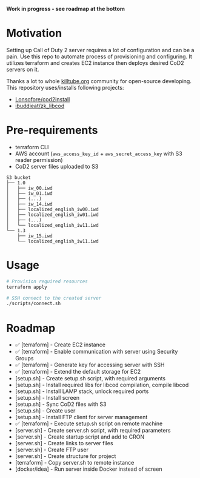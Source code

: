 **Work in progress - see roadmap at the bottom**

# Motivation

Setting up Call of Duty 2 server requires a lot of configuration and can be a pain. Use this repo to automate process of provisioning and configuring. It utilizes terraform and creates EC2 instance then deploys desired CoD2 servers on it.

Thanks a lot to whole [killtube.org](https://killtube.org/) community for open-source developing. This repository uses/installs following projects:
- [Lonsofore/cod2install](https://github.com/Lonsofore/cod2install)
- [ibuddieat/zk_libcod](https://github.com/ibuddieat/zk_libcod)

# Pre-requirements

- terraform CLI
- AWS account (`aws_access_key_id` + `aws_secret_access_key` with S3 reader permission) 
- CoD2 server files uploaded to S3

```
S3 bucket
├── 1.0
│   ├── iw_00.iwd
│   ├── iw_01.iwd
│   ├── (...)
│   ├── iw_14.iwd
│   ├── localized_english_iw00.iwd
│   ├── localized_english_iw01.iwd
│   ├── (...)
│   └── localized_english_iw11.iwd
└── 1.3
    ├── iw_15.iwd
    └── localized_english_iw11.iwd
```

# Usage

```sh
# Provision required resources
terraform apply

# SSH connect to the created server
./scripts/connect.sh
```

# Roadmap

- ✅ [terraform] - Create EC2 instance
- ✅ [terraform] - Enable communication with server using Security Groups
- ✅ [terraform] - Generate key for accessing server with SSH
- ✅ [terraform] - Extend the default storage for EC2
- [setup.sh] - Create setup.sh script, with required arguments
- [setup.sh] - Install required libs for libcod compilation, compile libcod
- [setup.sh] - Install LAMP stack, unlock required ports
- [setup.sh] - Install screen
- [setup.sh] - Sync CoD2 files with S3
- [setup.sh] - Create user
- [setup.sh] - Install FTP client for server management
- ✅ [terraform] - Execute setup.sh script on remote machine
- [server.sh] - Create server.sh script, with required parameters
- [server.sh] - Create startup script and add to CRON
- [server.sh] - Create links to server files
- [server.sh] - Create FTP user
- [server.sh] - Create structure for project
- [terraform] - Copy server.sh to remote instance
- [docker/idea] - Run server inside Docker instead of screen


